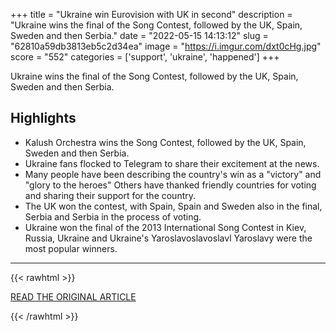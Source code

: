 +++
title = "Ukraine win Eurovision with UK in second"
description = "Ukraine wins the final of the Song Contest, followed by the UK, Spain, Sweden and then Serbia."
date = "2022-05-15 14:13:12"
slug = "62810a59db3813eb5c2d34ea"
image = "https://i.imgur.com/dxt0cHg.jpg"
score = "552"
categories = ['support', 'ukraine', 'happened']
+++

Ukraine wins the final of the Song Contest, followed by the UK, Spain, Sweden and then Serbia.

## Highlights

- Kalush Orchestra wins the Song Contest, followed by the UK, Spain, Sweden and then Serbia.
- Ukraine fans flocked to Telegram to share their excitement at the news.
- Many people have been describing the country's win as a "victory" and "glory to the heroes" Others have thanked friendly countries for voting and sharing their support for the country.
- The UK won the contest, with Spain, Spain and Sweden also in the final, Serbia and Serbia in the process of voting.
- Ukraine won the final of the 2013 International Song Contest in Kiev, Russia, Ukraine and Ukraine's Yaroslavoslavoslavl Yaroslavy were the most popular winners.

---

{{< rawhtml >}}
  <p class="article-category">
    <a target="_blank" href="https://www.bbc.co.uk/news/live/entertainment-arts-61392733">READ THE ORIGINAL ARTICLE</a>
  </p>
{{< /rawhtml >}}
